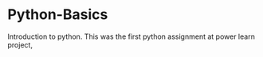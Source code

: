 # Python-Basics
Introduction to python.
This was the first python assignment at power learn project,

